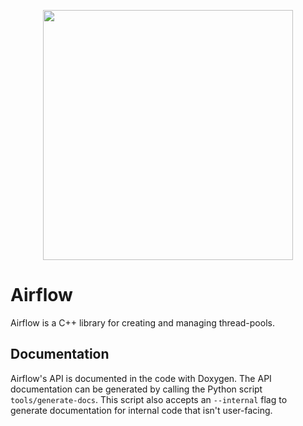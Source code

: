 <p align = "center">
  <img src = "https://github.com/toggysmith/airflow-thread-pool/assets/61121030/f83504e9-359e-4844-b55c-7d5425a9cd0b" width = "400px" height = "400px" />
</p>

# Airflow

Airflow is a C++ library for creating and managing thread-pools.

## Documentation

Airflow's API is documented in the code with Doxygen. The API documentation can be generated by calling the Python script `tools/generate-docs`. This script also accepts an `--internal` flag to generate documentation for internal code that isn't user-facing.
